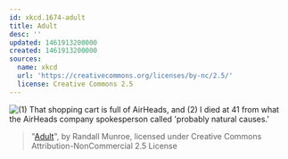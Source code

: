 ```yaml
---
id: xkcd.1674-adult
title: Adult
desc: ''
updated: 1461913200000
created: 1461913200000
sources:
  name: xkcd
  url: 'https://creativecommons.org/licenses/by-nc/2.5/'
  license: Creative Commons 2.5
---
```

![(1) That shopping cart is full of AirHeads, and (2) I died at 41 from what the AirHeads company spokesperson called 'probably natural causes.'](https://imgs.xkcd.com/comics/adult.png)
> "[Adult](https://xkcd.com/1674/)", by Randall Munroe, licensed under Creative Commons Attribution-NonCommercial 2.5 License
